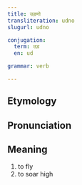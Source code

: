 ```yaml
---
title: उड़णो
transliteration: udno
slugurl: udno

conjugation: 
  term: उड़
  en: ud

grammar: verb

---
```

## Etymology

## Pronunciation

## Meaning
1. to fly
2. to soar high